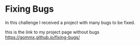 # Fixing Bugs

In this challenge I received a project with many bugs to be fixed.

this is the link to my project page without bugs https://gommx.github.io/fixing-bugs/

